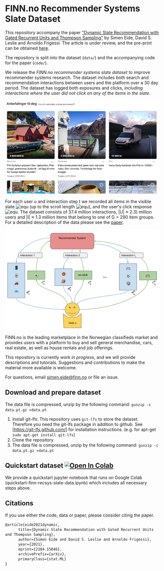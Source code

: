 # FINN.no Recommender Systems Slate Dataset
This repository accompany the paper ["Dynamic Slate Recommendation with Gated Recurrent Units and Thompson Sampling"](https://arxiv.org/abs/2104.15046) by Simen Eide, David S. Leslie and Arnoldo Frigessi.
The article is under review, and the pre-print can be obtained [here](https://arxiv.org/abs/2104.15046).

The repository is split into the dataset (`data/`) and the accompanying code for the paper (`code/`).

We release the *FINN.no recommender systems slate dataset* to improve recommender systems research.
The dataset includes both search and recommendation interactions between users and the platform over a 30 day period.
The dataset has logged both exposures and clicks, *including interactions where the user did not click on any of the items in the slate*.

![A visualization of a presented slate to the user on the frontpage of FINN.no](finn-frontpage.png)

For each user u and interaction step t we recorded all items in the visible slate ![equ](https://latex.codecogs.com/gif.latex?a_t^u(s_t^u) ) (up to the scroll length ![equ](https://latex.codecogs.com/gif.latex?s_t^u)), and the user's click response ![equ](https://latex.codecogs.com/gif.latex?c_t^u).
The dataset consists of 37.4 million interactions, |U| ≈ 2.3) million  users and |I| ≈ 1.3 million items that belong to one of G = 290 item groups. For a detailed description of the data please see the [paper](https://arxiv.org/abs/2104.15046).

![A visualization of a presented slate to the user on the frontpage of FINN.no](interaction_illustration.png)

FINN.no is the leading marketplace in the Norwegian classifieds market and provides users with a platform to buy and sell general merchandise, cars, real estate, as well as house rentals and job offerings.

This repository is currently *work in progress*, and we will provide descriptions and tutorials. Suggestions and contributions to make the material more available is welcome.

For questions, email simen.eide@finn.no or file an issue.

## Download and prepare dataset

The data file is compressed, unzip by the following command: `gunzip -c data.pt.gz >data.pt`

1. Install git-lfs: This repository uses `git-lfs` to store the dataset. Therefore you need the git-lfs package in addition to github. See [https://git-lfs.github.com/] for installation instructions.
(e.g. for apt-get `sudo apt-get install git-lfs`)
2. Clone the repository
3. The data file is compressed, unzip by the following command: `gunzip -c data.pt.gz >data.pt`

## Quickstart dataset [![Open In Colab](https://colab.research.google.com/assets/colab-badge.svg)](https://colab.research.google.com/github/finn-no/recsys-slates-dataset/blob/master/quickstart-finn-recsys-slate-data.ipynb)
We provide a quickstart jupyter notebook that runs on Google Colab (quickstart-finn-recsys-slate-data.ipynb) which includes all necessary steps above.


## Citations
If you use either the code, data or paper, please consider citing the paper.

```
@article{eide2021dynamic,
      title={Dynamic Slate Recommendation with Gated Recurrent Units and Thompson Sampling}, 
      author={Simen Eide and David S. Leslie and Arnoldo Frigessi},
      year={2021},
      eprint={2104.15046},
      archivePrefix={arXiv},
      primaryClass={stat.ML}
}
```